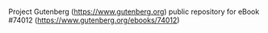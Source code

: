 Project Gutenberg (https://www.gutenberg.org) public repository for eBook #74012 (https://www.gutenberg.org/ebooks/74012)
